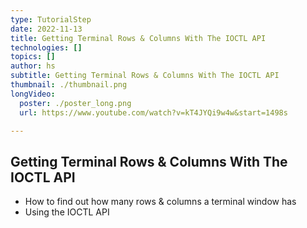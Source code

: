 ```yaml
---
type: TutorialStep
date: 2022-11-13
title: Getting Terminal Rows & Columns With The IOCTL API
technologies: []
topics: []
author: hs
subtitle: Getting Terminal Rows & Columns With The IOCTL API
thumbnail: ./thumbnail.png
longVideo:
  poster: ./poster_long.png
  url: https://www.youtube.com/watch?v=kT4JYQi9w4w&start=1498s

---
```


## Getting Terminal Rows & Columns With The IOCTL API

- How to find out how many rows & columns a terminal window has
- Using the IOCTL API
